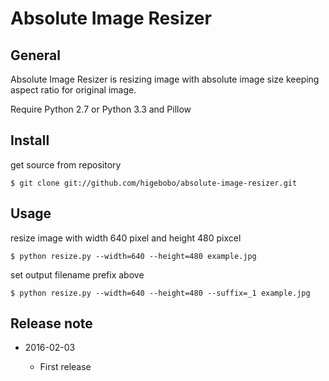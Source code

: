 # Absolute Image Resizer

## General

Absolute Image Resizer is resizing image with absolute image size
keeping aspect ratio for original image.

Require Python 2.7 or Python 3.3 and Pillow

## Install

get source from repository

    $ git clone git://github.com/higebobo/absolute-image-resizer.git

## Usage

resize image with width 640 pixel and height 480 pixcel

    $ python resize.py --width=640 --height=480 example.jpg

set output filename prefix above

    $ python resize.py --width=640 --height=480 --suffix=_1 example.jpg

## Release note

* 2016-02-03

    - First release
